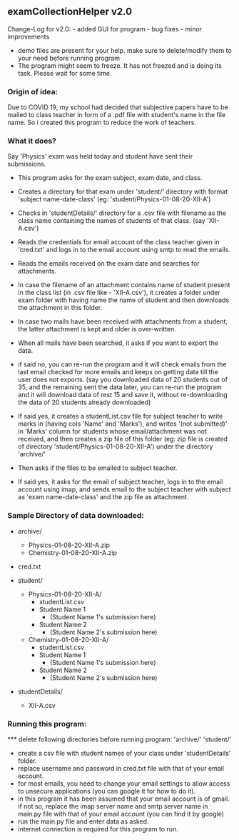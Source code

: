 ## examCollectionHelper v2.0

Change-Log for v2.0:
	- added GUI for program
	- bug fixes
	- minor improvements

* demo files are present for your help. make sure to delete/modify them to your need before running program
* The program might seem to freeze. It has not freezed and is doing its task. Please wait for some time.

### Origin of idea:
Due to COVID 19, my school had decided that subjective papers have to be mailed to class teacher in form of a .pdf file with student's name in the file name.
So i created this program to reduce the work of teachers.

### What it does?
Say 'Physics' exam was held today and student have sent their submissions.

- This program asks for the exam subject, exam date, and class.

- Creates a directory for that exam under 'student/' directory with format 'subject name-date-class' (eg: 'student/Physics-01-08-20-XII-A')

- Checks in 'studentDetails/' directory for a .csv file with filename as the class name containing the names of students of that class. (say 'XII-A.csv')

- Reads the credentials for email account of the class teacher given in 'cred.txt' and logs in to the email account using smtp to read the emails.

- Reads the emails received on the exam date and searches for attachments. 

- In case the filename of an attachment contains name of student present in the class list (in .csv file like - 'XII-A.csv'), it creates a folder under exam folder with having name the name of student and then downloads the attachment in this folder.

- In case two mails have been received with attachments from a student, the latter attachment is kept and older is over-written.

- When all mails have been searched, it asks if you want to export the data.

- if said no, you can re-run the program and it will check emails from the last email checked for more emails and keeps on getting data till the user does not exports. (say you downloaded data of 20 students out of 35, and the remaining sent the data later, you can re-run the program and it will download data of rest 15 and save it, without re-downloading the data of 20 students already downloaded)

- If said yes, it creates a studentList.csv file for subject teacher to write marks in (having cols 'Name' and 'Marks'), and writes '(not submitted)' in 'Marks' column for students whose email/attachment was not received, and then creates a zip file of this folder (eg: zip file is created of directory 'student/Physics-01-08-20-XII-A') under the directory 'archive/'

- Then asks if the files to be emailed to subject teacher.

- If said yes, it asks for the email of subject teacher, logs in to the email account using imap, and sends email to the subject teacher with subject as 'exam name-date-class' and the zip file as attachment.

### Sample Directory of data downloaded:

- archive/
	- Physics-01-08-20-XII-A.zip
	- Chemistry-01-08-20-XII-A.zip

- cred.txt

- student/
	- Physics-01-08-20-XII-A/
		- studentList.csv
		- Student Name 1
			- (Student Name 1's submission here)
		- Student Name 2
			- (Student Name 2's submission here)
	- Chemistry-01-08-20-XII-A/
		- studentList.csv
		- Student Name 1
			- (Student Name 1's submission here)
		- Student Name 2
			- (Student Name 2's submission here)

- studentDetails/
	- XII-A.csv

### Running this program:

*** delete following directories before running program:
'archive/'
'student/'

- create a csv file with student names of your class under 'studentDetails' folder.
- replace username and password in cred.txt file with that of your email account.
- for most emails, you need to change your email settings to allow access to unsecure applications (you can google it for how to do it).
- in this program it has been assumed that your email account is of gmail. if not so, replace the imap server name and smtp server name in main.py file with that of your email account (you can find it by google)
- run the main.py file and enter data as asked.
- internet connection is required for this program to run.
